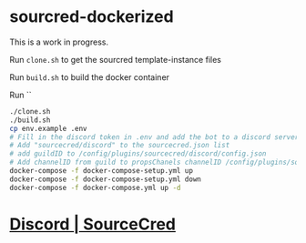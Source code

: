 # sourcred-dockerized

This is a work in progress.

Run `clone.sh` to get the sourcred template-instance files

Run `build.sh` to build the docker container

Run ``

``` bash
./clone.sh
./build.sh
cp env.example .env
# Fill in the discord token in .env and add the bot to a discord server with 8 (addmin permissions)
# Add "sourcecred/discord" to the sourcecred.json list
# add guildID to /config/plugins/sourcecred/discord/config.json 
# Add channelID from guild to propsChanels channelID /config/plugins/sourcecred/discord/config.json 
docker-compose -f docker-compose-setup.yml up
docker-compose -f docker-compose-setup.yml down
docker-compose -f docker-compose.yml up -d
```

# [Discord | SourceCred](https://sourcecred.io/docs/beta/plugins/discord)